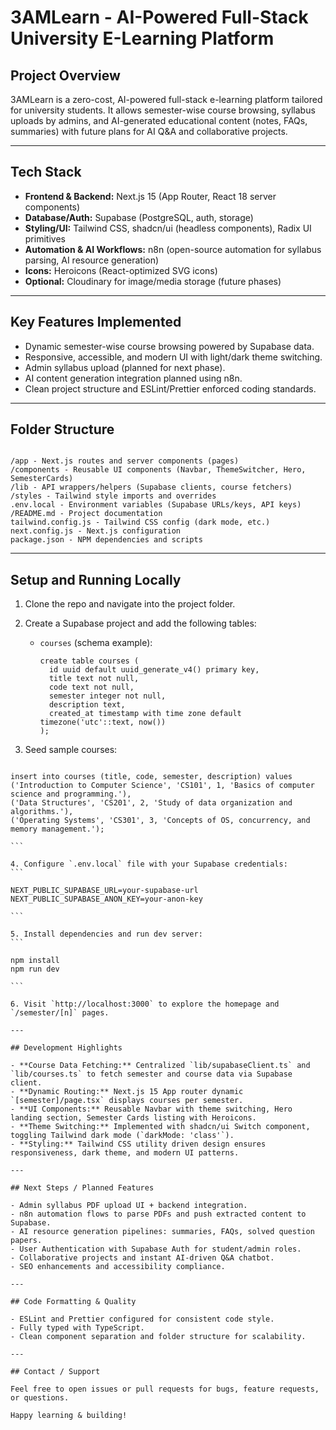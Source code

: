 # 3AMLearn - AI-Powered Full-Stack University E-Learning Platform

## Project Overview

3AMLearn is a zero-cost, AI-powered full-stack e-learning platform tailored for university students. It allows semester-wise course browsing, syllabus uploads by admins, and AI-generated educational content (notes, FAQs, summaries) with future plans for AI Q&A and collaborative projects.

---

## Tech Stack

- **Frontend & Backend:** Next.js 15 (App Router, React 18 server components)
- **Database/Auth:** Supabase (PostgreSQL, auth, storage)
- **Styling/UI:** Tailwind CSS, shadcn/ui (headless components), Radix UI primitives
- **Automation & AI Workflows:** n8n (open-source automation for syllabus parsing, AI resource generation)
- **Icons:** Heroicons (React-optimized SVG icons)
- **Optional:** Cloudinary for image/media storage (future phases)

---

## Key Features Implemented

- Dynamic semester-wise course browsing powered by Supabase data.
- Responsive, accessible, and modern UI with light/dark theme switching.
- Admin syllabus upload (planned for next phase).
- AI content generation integration planned using n8n.
- Clean project structure and ESLint/Prettier enforced coding standards.

---

## Folder Structure

```

/app - Next.js routes and server components (pages)
/components - Reusable UI components (Navbar, ThemeSwitcher, Hero, SemesterCards)
/lib - API wrappers/helpers (Supabase clients, course fetchers)
/styles - Tailwind style imports and overrides
.env.local - Environment variables (Supabase URLs/keys, API keys)
/README.md - Project documentation
tailwind.config.js - Tailwind CSS config (dark mode, etc.)
next.config.js - Next.js configuration
package.json - NPM dependencies and scripts

```

---

## Setup and Running Locally

1. Clone the repo and navigate into the project folder.

2. Create a Supabase project and add the following tables:
   - `courses` (schema example):
     ```
     create table courses (
       id uuid default uuid_generate_v4() primary key,
       title text not null,
       code text not null,
       semester integer not null,
       description text,
       created_at timestamp with time zone default timezone('utc'::text, now())
     );
     ```

3. Seed sample courses:

````

insert into courses (title, code, semester, description) values
('Introduction to Computer Science', 'CS101', 1, 'Basics of computer science and programming.'),
('Data Structures', 'CS201', 2, 'Study of data organization and algorithms.'),
('Operating Systems', 'CS301', 3, 'Concepts of OS, concurrency, and memory management.');

```

4. Configure `.env.local` file with your Supabase credentials:
```

NEXT_PUBLIC_SUPABASE_URL=your-supabase-url
NEXT_PUBLIC_SUPABASE_ANON_KEY=your-anon-key

```

5. Install dependencies and run dev server:
```

npm install
npm run dev

```

6. Visit `http://localhost:3000` to explore the homepage and `/semester/[n]` pages.

---

## Development Highlights

- **Course Data Fetching:** Centralized `lib/supabaseClient.ts` and `lib/courses.ts` to fetch semester and course data via Supabase client.
- **Dynamic Routing:** Next.js 15 App router dynamic `[semester]/page.tsx` displays courses per semester.
- **UI Components:** Reusable Navbar with theme switching, Hero landing section, Semester Cards listing with Heroicons.
- **Theme Switching:** Implemented with shadcn/ui Switch component, toggling Tailwind dark mode (`darkMode: 'class'`).
- **Styling:** Tailwind CSS utility driven design ensures responsiveness, dark theme, and modern UI patterns.

---

## Next Steps / Planned Features

- Admin syllabus PDF upload UI + backend integration.
- n8n automation flows to parse PDFs and push extracted content to Supabase.
- AI resource generation pipelines: summaries, FAQs, solved question papers.
- User Authentication with Supabase Auth for student/admin roles.
- Collaborative projects and instant AI-driven Q&A chatbot.
- SEO enhancements and accessibility compliance.

---

## Code Formatting & Quality

- ESLint and Prettier configured for consistent code style.
- Fully typed with TypeScript.
- Clean component separation and folder structure for scalability.

---

## Contact / Support

Feel free to open issues or pull requests for bugs, feature requests, or questions.

Happy learning & building!
````
